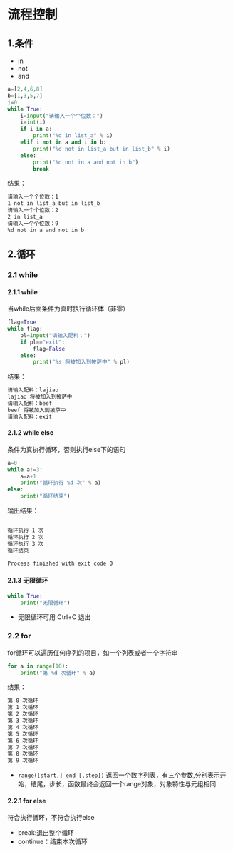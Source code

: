 # 流程控制

## 1.条件

* in
* not
* and

```python
a=[2,4,6,8]
b=[1,3,5,7]
i=0
while True:
    i=input("请输入一个个位数：")
    i=int(i)
    if i in a:
        print("%d in list_a" % i)
    elif i not in a and i in b:
        print("%d not in list_a but in list_b" % i)
    else:
        print("%d not in a and not in b")
        break
```

结果：

```txt
请输入一个个位数：1
1 not in list_a but in list_b
请输入一个个位数：2
2 in list_a
请输入一个个位数：9
%d not in a and not in b

```

## 2.循环

### 2.1 while

#### 2.1.1 while
当while后面条件为真时执行循环体（非零）

```python
flag=True
while flag:
    pl=input("请输入配料：")
    if pl=="exit":
        flag=False
    else:
        print("%s 将被加入到披萨中" % pl)
```

结果：

```txt
请输入配料：lajiao
lajiao 将被加入到披萨中
请输入配料：beef
beef 将被加入到披萨中
请输入配料：exit
```

#### 2.1.2 while else

条件为真执行循环，否则执行else下的语句

```python
a=0
while a!=3:
    a=a+1
    print("循环执行 %d 次" % a)
else:
    print("循环结束")
```

输出结果：

```txt

循环执行 1 次
循环执行 2 次
循环执行 3 次
循环结束

Process finished with exit code 0
```

#### 2.1.3 无限循环

```python
while True:
    print("无限循环")
```

* 无限循环可用 Ctrl+C 退出

### 2.2 for
for循环可以遍历任何序列的项目，如一个列表或者一个字符串

```python
for a in range(10):
    print("第 %d 次循环" % a)
```

结果：

```txt
第 0 次循环
第 1 次循环
第 2 次循环
第 3 次循环
第 4 次循环
第 5 次循环
第 6 次循环
第 7 次循环
第 8 次循环
第 9 次循环
```

* `range([start,] end [,step])` 返回一个数字列表，有三个参数,分别表示开始，结尾，步长，函数最终会返回一个range对象，对象特性与元组相同

#### 2.2.1 for else

符合执行循环，不符合执行else

* break:退出整个循环
* continue：结束本次循环
